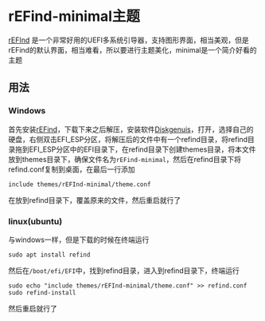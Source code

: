 # rEFind-minimal主题

[rEFInd](https://sourceforge.net/projects/refind/) 是一个非常好用的UEFI多系统引导器，支持图形界面，相当美观，但是rEFind的默认界面，相当难看，所以要进行主题美化，minimal是一个简介好看的主题  
## 用法  
### Windows  
首先安装[rEFind](https://sourceforge.net/projects/refind/)，下载下来之后解压，安装软件[Diskgenuis](https://www.diskgenius.cn/download.php)，打开，选择自己的硬盘，右侧双击EFI_ESP分区，将解压后的文件中有一个refind目录，将refind目录拖到EFI_ESP分区中的EFI目录下，在refind目录下创建themes目录，将本文件放到themes目录下，确保文件名为```rEFind-minimal```，然后在refind目录下将refind.conf复制到桌面，在最后一行添加
```
include themes/rEFInd-minimal/theme.conf
```
在放到refind目录下，覆盖原来的文件，然后重启就行了  
### linux(ubuntu)  
与windows一样，但是下载的时候在终端运行  
```
sudo apt install refind
```
然后在```/boot/efi/EFI```中，找到refind目录，进入到refind目录下，终端运行  
```
sudo echo "include themes/rEFInd-minimal/theme.conf" >> refind.conf
sudo refind-install
```
然后重启就行了
